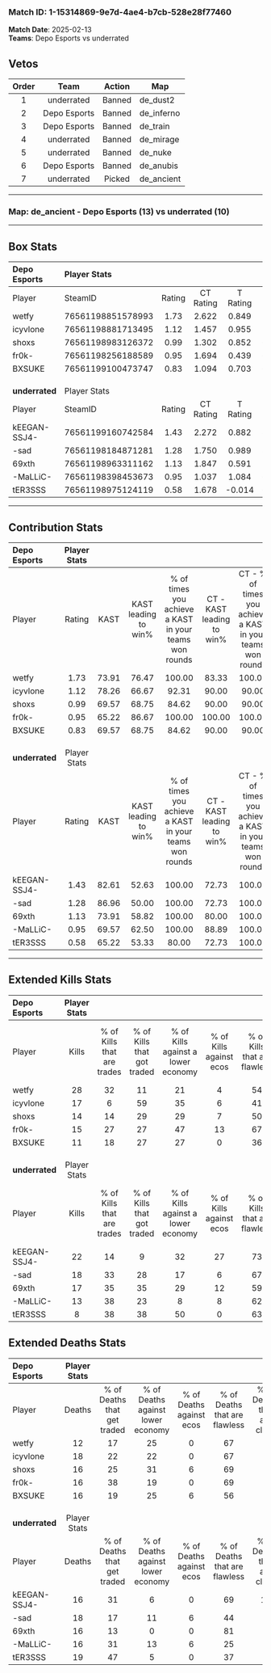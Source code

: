 ### Match ID: 1-15314869-9e7d-4ae4-b7cb-528e28f77460  
**Match Date**: 2025-02-13  
**Teams**: Depo Esports vs underrated  

## Vetos  

| Order | Team | Action | Map |
| :---: | :--: | :----: | --- |
| 1 | underrated | Banned | de_dust2 |
| 2 | Depo Esports | Banned | de_inferno |
| 3 | Depo Esports | Banned | de_train |
| 4 | underrated | Banned | de_mirage |
| 5 | underrated | Banned | de_nuke |
| 6 | Depo Esports | Banned | de_anubis |
| 7 | underrated | Picked | de_ancient |

---  

### **Map**: de_ancient - Depo Esports (13) vs underrated (10)  
---  

## Box Stats  

| **Depo Esports** | Player Stats      |        |           |          |       |       |       |         |        |      |     |
| :- | :- | :-: | :-: | :-: | :-: | :-: | :-: | :-: | :-: | :-: | :-: |
| Player           | SteamID           | Rating | CT Rating | T Rating | KAST  |  ADR  | Kills | Assists | Deaths | K/D  | HS% |
| wetfy            | 76561198851578993 |  1.73  |   2.622   |  0.849   | 73.91 | 106.1 |  28   |    3    |   12   | 2.33 | 60  |
| icyvlone         | 76561198881713495 |  1.12  |   1.457   |  0.955   | 78.26 | 82.9  |  17   |    1    |   18   | 0.94 | 58  |
| shoxs            | 76561198983126372 |  0.99  |   1.302   |  0.852   | 69.57 | 75.0  |  14   |    6    |   16   | 0.88 | 85  |
| fr0k-            | 76561198256188589 |  0.95  |   1.694   |  0.439   | 65.22 | 64.7  |  15   |    4    |   16   | 0.94 | 80  |
| BXSUKE           | 76561199100473747 |  0.83  |   1.094   |  0.703   | 69.57 | 63.3  |  11   |    4    |   16   | 0.69 | 54  |
|                  |                   |        |           |          |       |       |       |         |        |      |     |
|                  |                   |        |           |          |       |       |       |         |        |      |     |
|                  |                   |        |           |          |       |       |       |         |        |      |     |
| **underrated**   | Player Stats      |        |           |          |       |       |       |         |        |      |     |
| Player           | SteamID           | Rating | CT Rating | T Rating | KAST  |  ADR  | Kills | Assists | Deaths | K/D  | HS% |
| kEEGAN-SSJ4-     | 76561199160742584 |  1.43  |   2.272   |  0.882   | 82.61 | 91.1  |  22   |    4    |   16   | 1.38 | 31  |
| -sad             | 76561198184871281 |  1.28  |   1.750   |  0.989   | 86.96 | 91.5  |  18   |    8    |   18   | 1.00 | 50  |
| 69xth            | 76561198963311162 |  1.13  |   1.847   |  0.591   | 73.91 | 73.3  |  17   |    7    |   16   | 1.06 | 29  |
| -MaLLiC-         | 76561198398453673 |  0.95  |   1.037   |  1.084   | 69.57 | 69.9  |  13   |    8    |   16   | 0.81 | 69  |
| tER3SSS          | 76561198975124119 |  0.58  |   1.678   |  -0.014  | 65.22 | 48.4  |   8   |    7    |   19   | 0.42 | 50  |
---  

## Contribution Stats  

| **Depo Esports** | Player Stats |       |                      |                                                        |                           |                                                             |                          |                                                            |
| :- | :-: | :-: | :-: | :-: | :-: | :-: | :-: | :-: |
| Player           |    Rating    | KAST  | KAST leading to win% | % of times you achieve a KAST in your teams won rounds | CT - KAST leading to win% | CT - % of times you achieve a KAST in your teams won rounds | T - KAST leading to win% | T - % of times you achieve a KAST in your teams won rounds |
| wetfy            |     1.73     | 73.91 |        76.47         |                         100.00                         |           83.33           |                           100.00                            |          60.00           |                           100.00                           |
| icyvlone         |     1.12     | 78.26 |        66.67         |                         92.31                          |           90.00           |                            90.00                            |          37.50           |                           100.00                           |
| shoxs            |     0.99     | 69.57 |        68.75         |                         84.62                          |           90.00           |                            90.00                            |          33.33           |                           66.67                            |
| fr0k-            |     0.95     | 65.22 |        86.67         |                         100.00                         |          100.00           |                           100.00                            |          60.00           |                           100.00                           |
| BXSUKE           |     0.83     | 69.57 |        68.75         |                         84.62                          |           90.00           |                            90.00                            |          33.33           |                           66.67                            |
|                  |              |       |                      |                                                        |                           |                                                             |                          |                                                            |
|                  |              |       |                      |                                                        |                           |                                                             |                          |                                                            |
|                  |              |       |                      |                                                        |                           |                                                             |                          |                                                            |
| **underrated**   | Player Stats |       |                      |                                                        |                           |                                                             |                          |                                                            |
| Player           |    Rating    | KAST  | KAST leading to win% | % of times you achieve a KAST in your teams won rounds | CT - KAST leading to win% | CT - % of times you achieve a KAST in your teams won rounds | T - KAST leading to win% | T - % of times you achieve a KAST in your teams won rounds |
| kEEGAN-SSJ4-     |     1.43     | 82.61 |        52.63         |                         100.00                         |           72.73           |                           100.00                            |          25.00           |                           100.00                           |
| -sad             |     1.28     | 86.96 |        50.00         |                         100.00                         |           72.73           |                           100.00                            |          22.22           |                           100.00                           |
| 69xth            |     1.13     | 73.91 |        58.82         |                         100.00                         |           80.00           |                           100.00                            |          28.57           |                           100.00                           |
| -MaLLiC-         |     0.95     | 69.57 |        62.50         |                         100.00                         |           88.89           |                           100.00                            |          28.57           |                           100.00                           |
| tER3SSS          |     0.58     | 65.22 |        53.33         |                         80.00                          |           72.73           |                           100.00                            |           0.00           |                            0.00                            |
---  

## Extended Kills Stats  

| **Depo Esports** | Player Stats |                            |                            |                                    |                         |                              |                                 |                                       |                    |           |
| :- | :-: | :-: | :-: | :-: | :-: | :-: | :-: | :-: | :-: | :-: |
| Player           |    Kills     | % of Kills that are trades | % of Kills that got traded | % of Kills against a lower economy | % of Kills against ecos | % of Kills that are flawless | % of Kills that are close duels | % of Kills that are assisted by flash | Pistol Round Kills | AWP Kills |
| wetfy            |      28      |             32             |             11             |                 21                 |            4            |              54              |                0                |                   0                   |         3          |     5     |
| icyvlone         |      17      |             6              |             59             |                 35                 |            6            |              41              |               24                |                  12                   |         2          |     0     |
| shoxs            |      14      |             14             |             29             |                 29                 |            7            |              50              |                0                |                   0                   |         3          |     0     |
| fr0k-            |      15      |             27             |             27             |                 47                 |           13            |              67              |                0                |                   0                   |         1          |     0     |
| BXSUKE           |      11      |             18             |             27             |                 27                 |            0            |              36              |                9                |                   0                   |         1          |     0     |
|                  |              |                            |                            |                                    |                         |                              |                                 |                                       |                    |           |
|                  |              |                            |                            |                                    |                         |                              |                                 |                                       |                    |           |
|                  |              |                            |                            |                                    |                         |                              |                                 |                                       |                    |           |
| **underrated**   | Player Stats |                            |                            |                                    |                         |                              |                                 |                                       |                    |           |
| Player           |    Kills     | % of Kills that are trades | % of Kills that got traded | % of Kills against a lower economy | % of Kills against ecos | % of Kills that are flawless | % of Kills that are close duels | % of Kills that are assisted by flash | Pistol Round Kills | AWP Kills |
| kEEGAN-SSJ4-     |      22      |             14             |             9              |                 32                 |           27            |              73              |                5                |                   5                   |         1          |    15     |
| -sad             |      18      |             33             |             28             |                 17                 |            6            |              67              |                0                |                  11                   |         1          |     0     |
| 69xth            |      17      |             35             |             35             |                 29                 |           12            |              59              |                6                |                   0                   |         0          |     0     |
| -MaLLiC-         |      13      |             38             |             23             |                 8                  |            8            |              62              |                8                |                   0                   |         0          |     0     |
| tER3SSS          |      8       |             38             |             38             |                 50                 |            0            |              63              |                0                |                   0                   |         0          |     0     |
## Extended Deaths Stats  

| **Depo Esports** | Player Stats |                             |                                   |                          |                               |                            |                           |               |
| :- | :-: | :-: | :-: | :-: | :-: | :-: | :-: | :-: |
| Player           |    Deaths    | % of Deaths that get traded | % of Deaths against lower economy | % of Deaths against ecos | % of Deaths that are flawless | % of Deaths that are close | % of Deaths while blinded | Deaths to AWP |
| wetfy            |      12      |             17              |                25                 |            0             |              67               |             0              |             0             |       4       |
| icyvlone         |      18      |             22              |                22                 |            0             |              67               |             0              |             0             |       2       |
| shoxs            |      16      |             25              |                31                 |            6             |              69               |             6              |             0             |       5       |
| fr0k-            |      16      |             38              |                19                 |            0             |              69               |             6              |            19             |       1       |
| BXSUKE           |      16      |             19              |                25                 |            6             |              56               |             6              |             0             |       3       |
|                  |              |                             |                                   |                          |                               |                            |                           |               |
|                  |              |                             |                                   |                          |                               |                            |                           |               |
|                  |              |                             |                                   |                          |                               |                            |                           |               |
| **underrated**   | Player Stats |                             |                                   |                          |                               |                            |                           |               |
| Player           |    Deaths    | % of Deaths that get traded | % of Deaths against lower economy | % of Deaths against ecos | % of Deaths that are flawless | % of Deaths that are close | % of Deaths while blinded | Deaths to AWP |
| kEEGAN-SSJ4-     |      16      |             31              |                 6                 |            0             |              69               |             19             |            13             |       1       |
| -sad             |      18      |             17              |                11                 |            6             |              44               |             0              |             0             |       1       |
| 69xth            |      16      |             13              |                 0                 |            0             |              81               |             0              |             0             |       2       |
| -MaLLiC-         |      16      |             31              |                13                 |            6             |              25               |             6              |             0             |       1       |
| tER3SSS          |      19      |             47              |                 5                 |            0             |              37               |             5              |             0             |       0       |
